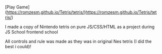 [Play Game] (https://romzesm.github.io/Tetris/tetris/)https://romzesm.github.io/Tetris/tetris/)

I made a copy of Nintendo tetris on pure JS/CSS/HTML as a project during JS School frontend school

All controls and rule was made as they was in original Nes tetris (I did the best i could)!
